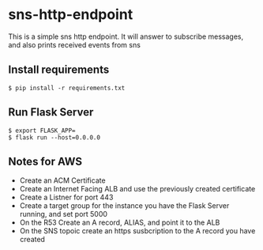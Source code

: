 # sns-http-endpoint

This is a simple sns http endpoint.
It will answer to subscribe messages, and also prints received events from sns

## Install requirements
```shell
$ pip install -r requirements.txt
```

## Run Flask Server
```shell
$ export FLASK_APP=
$ flask run --host=0.0.0.0
```

## Notes for AWS
- Create an ACM Certificate
- Create an Internet Facing ALB and use the previously created certificate
- Create a Listner for port 443
- Create a target group for the instance you have the Flask Server running, and set port 5000
- On the R53 Create an A record, ALIAS, and point it to the ALB
- On the SNS topoic create an https susbcription to the A record you have created
